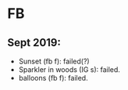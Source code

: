 # FB

## Sept 2019: 

* Sunset (fb f): failed(?)
* Sparkler in woods (IG s): failed.
* balloons (fb f): failed.
